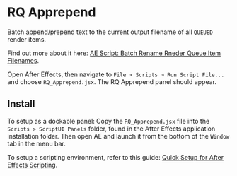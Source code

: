 # RQ Apprepend
Batch append/prepend text to the current output filename of all `QUEUED` render items.

Find out more about it here: [AE Script: Batch Rename Rneder Queue Item Filenames](https://gfxhacks.com/ae-script-batch-rename-render-queue-item-filenames/).

Open After Effects, then navigate to `File > Scripts > Run Script File...` and choose `RQ_Apprepend.jsx`. The RQ Apprepend panel should appear.

## Install
To setup as a dockable panel:
Copy the `RQ_Apprepend.jsx` file into the `Scripts > ScriptUI Panels` folder, found in the After Effects application installation folder. Then open AE and launch it from the bottom of the `Window` tab in the menu bar.

To setup a scripting environment, refer to this guide:
[Quick Setup for After Effects Scripting](https://gfxhacks.com/quick-setup-for-after-effects-scripting/).

